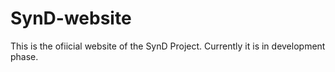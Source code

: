 # SynD-website
This is the ofiicial website of the SynD Project. Currently it is in development phase.
